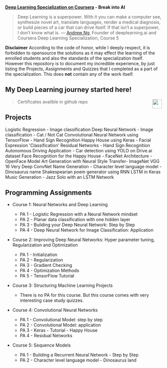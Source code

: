 **[Deep Learning Specialization on Coursera](https://www.coursera.org/specializations/deep-learning) - Break into AI**
>Deep Learning is a superpower. With it you can make a computer see, synthesize novel art, translate languages, render a medical diagnosis, or build pieces of a car that can drive itself. If that isn’t a superpower, I don’t know what is.
— [Andrew Ng](http://www.andrewng.org/), Founder of deeplearning.ai and Coursera
Deep Learning Specialization, Course 5

**Disclaimer**
According to the code of honor, while I deeply respect, it is forbidden to opensource the solutions as it may effect the learning of the enrolled students and also the standards of the specialization itself. However this repository is to document my incredible experience, by just listing the Projects, Assignments and Quizzes that I completed as a part of the specialization. This does **not** contain any of the work itself.

## My Deep Learning journey started here! 

> Certificates availble in github repo  <a href="https://github.com/bsridatta/Deep-Learning-Specialization"><img src="https://sridatta.ml/Deep-Learning-Specialization/images/github-logo.png" align="right" width="30"> </a>
 
 
 
 
 ## Projects 
 
 Logistic Regression - Image classification 
 Deep Neural Network - Image classification - Cat / Not Cat
 Convolutional Neural Network using TensorFlow - Hand Sign Recognition
 Happy House using Keras - Facial Expression 'Classification'
 Residual Networks - Hand Sign Recognition
 Autonomous Driving Application - Car detection using YOLO on Drive.ai dataset
 Face Recognition for the Happy House - FaceNet Architecture - OpenFace Model
 Art Generation with Neural Style Transfer- ImageNet VGG 16 Very Deep ConvNet
 Name Generation - Character level language model - Dinosaurus name 
 Shakespearian poem generator using RNN LSTM in Keras
 Music Generation - Jazz Solo with an LSTM Network
 
 
 
## Programming Assignments

- Course 1: Neural Networks and Deep Learning

  - PA 1 - Logistic Regression with a Neural Network mindset
  - PA 2 - Planar data classification with one hidden layer
  - PA 3 - Building your Deep Neural Network: Step by Step
  - PA 4 - Deep Neural Network for Image Classification: Application
  
- Course 2: Improving Deep Neural Networks: Hyper parameter tuning, Regularization and Optimization

  - PA 1 - Initialization
  - PA 2 - Regularization
  - PA 3 - Gradient Checking
  - PA 4 - Optimization Methods
  - PA 5 - TensorFlow Tutorial

- Course 3: Structuring Machine Learning Projects

  - There is no PA for this course. But this course comes with very interesting case study quizzes.
  
- Course 4: Convolutional Neural Networks

  - PA 1 - Convolutional Model: step by step
  - PA 2 - Convolutional Model: application
  - PA 3 - Keras - Tutorial - Happy House
  - PA 4 - Residual Networks
  
- Course 5: Sequence Models

  - PA 1 - Building a Recurrent Neural Network - Step by Step
  - PA 2 - Character level language model - Dinosaurus land


